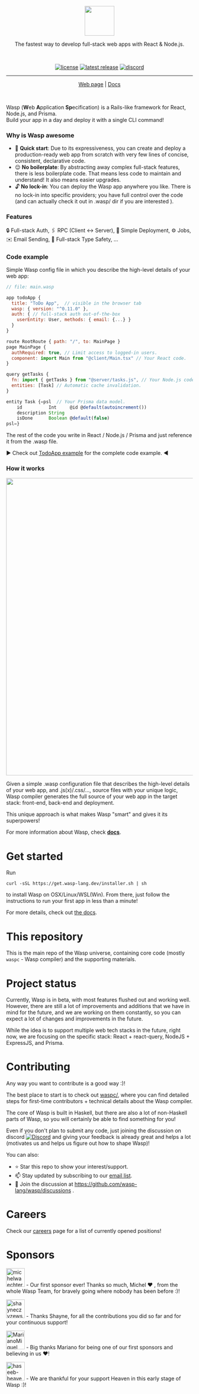 <p align=center>
  <img height="80px" src="https://user-images.githubusercontent.com/1536647/77317442-78625700-6d0b-11ea-9822-0fb21e557e87.png"/>
</p>
<p align=center>
  The fastest way to develop full-stack web apps with React & Node.js.
</p>
<br>
<p align=center>
  <a href="https://github.com/wasp-lang/wasp/blob/main/LICENSE"><img alt="license" src="https://img.shields.io/github/license/wasp-lang/wasp"></a>
  <a href="https://github.com/wasp-lang/wasp/releases/latest"><img alt="latest release" src="https://img.shields.io/github/v/release/wasp-lang/wasp"/></a>
  <a href="https://discord.gg/rzdnErX"><img alt="discord" src="https://img.shields.io/discord/686873244791210014?label=chat%20@%20discord"/></a>
</p>

------

<p align="center">
  <a href="https://wasp-lang.dev">Web page</a> | <a href="https://wasp-lang.dev/docs">Docs</a>
</p>

<br>

Wasp (**W**eb **A**pplication **Sp**ecification) is a Rails-like framework for React, Node.js, and Prisma.  
Build your app in a day and deploy it with a single CLI command!

### Why is Wasp awesome
- 🚀 **Quick start**: Due to its expressiveness, you can create and deploy a production-ready web app from scratch with very few lines of concise, consistent, declarative code.
- 😌 **No boilerplate**: By abstracting away complex full-stack features, there is less boilerplate code. That means less code to maintain and understand! It also means easier upgrades.
- 🔓 **No lock-in**: You can deploy the Wasp app anywhere you like. There is no lock-in into specific providers; you have full control over the code (and can actually check it out in .wasp/ dir if you are interested ).

### Features
 🔒 Full-stack Auth, 🖇️ RPC (Client <-> Server), 🚀 Simple Deployment, ⚙ ️Jobs, ✉️ Email Sending, 🛟 Full-stack Type Safety, ...

### Code example

Simple Wasp config file in which you describe the high-level details of your web app:
```js
// file: main.wasp

app todoApp {
  title: "ToDo App",  // visible in the browser tab
  wasp: { version: "^0.11.0" },
  auth: { // full-stack auth out-of-the-box
    userEntity: User, methods: { email: {...} }
  }
}

route RootRoute { path: "/", to: MainPage }
page MainPage {
  authRequired: true, // Limit access to logged-in users.
  component: import Main from "@client/Main.tsx" // Your React code.
}

query getTasks {
  fn: import { getTasks } from "@server/tasks.js", // Your Node.js code.
  entities: [Task] // Automatic cache invalidation.
}

entity Task {=psl  // Your Prisma data model.
    id          Int     @id @default(autoincrement())
    description String
    isDone      Boolean @default(false)
psl=}
```

The rest of the code you write in React / Node.js / Prisma and just reference it from the .wasp file.

:arrow_forward: Check out [TodoApp example](/examples/tutorials/TodoApp) for the complete code example. :arrow_backward:

### How it works

<img width="800px" src="https://user-images.githubusercontent.com/1536647/231472285-126679e5-ecce-4cbb-8579-eb3cd9ba95bf.png"/>

Given a simple .wasp configuration file that describes the high-level details of your web app, and .js(x)/.css/..., source files with your unique logic, Wasp compiler generates the full source of your web app in the target stack: front-end, back-end and deployment.

This unique approach is what makes Wasp "smart" and gives it its superpowers!

For more information about Wasp, check [**docs**](https://wasp-lang.dev/docs).

# Get started

Run
```
curl -sSL https://get.wasp-lang.dev/installer.sh | sh
```
to install Wasp on OSX/Linux/WSL(Win). From there, just follow the instructions to run your first app in less than a minute!

For more details, check out [the docs](https://wasp-lang.dev/docs).

# This repository

This is the main repo of the Wasp universe, containing core code (mostly `waspc` - Wasp compiler) and the supporting materials.

# Project status

Currently, Wasp is in beta, with most features flushed out and working well.
However, there are still a lot of improvements and additions that we have in mind for the future, and we are working on them constantly, so you can expect a lot of changes and improvements in the future.

While the idea is to support multiple web tech stacks in the future, right now, we are focusing on the specific stack: React + react-query, NodeJS + ExpressJS, and Prisma.

# Contributing

Any way you want to contribute is a good way :)!

The best place to start is to check out [waspc/](waspc/), where you can find detailed steps for first-time contributors + technical details about the Wasp compiler.

The core of Wasp is built in Haskell, but there are also a lot of non-Haskell parts of Wasp, so you will certainly be able to find something for you!

Even if you don't plan to submit any code, just joining the discussion on discord [![Discord](https://img.shields.io/discord/686873244791210014?label=chat%20on%20discord)](https://discord.gg/rzdnErX) and giving your feedback is already great and helps a lot (motivates us and helps us figure out how to shape Wasp)!

You can also:
 - :star: Star this repo to show your interest/support.
 - :mailbox: Stay updated by subscribing to our [email list](https://wasp-lang.dev#signup).
 - :speech_balloon: Join the discussion at https://github.com/wasp-lang/wasp/discussions .

# Careers

Check our [careers](https://wasp-lang.notion.site/Wasp-Careers-59fd1682c80d446f92be5fa65cc17672) page for a list of currently opened positions!

# Sponsors

<a href="https://github.com/michelwaechter"><img src="https://github.com/michelwaechter.png" width="50px" alt="michelwaechter" /></a> - Our first sponsor ever! Thanks so much, Michel ❤️ , from the whole Wasp Team, for bravely going where nobody has been before :)!

<a href="https://github.com/shayneczyzewski"><img src="https://github.com/shayneczyzewski.png" width="50px" alt="shayneczyzewski" /></a> - Thanks Shayne, for all the contributions you did so far and for your continuous support!

<a href="https://github.com/MarianoMiguel"><img src="https://github.com/MarianoMiguel.png" width="50px" alt="MarianoMiguel" /></a> - Big thanks Mariano for being one of our first sponsors and believing in us ❤️!

<a href="https://github.com/haseeb-heaven"><img src="https://github.com/haseeb-heaven.png" width="50px" alt="haseeb-heaven" /></a> - We are thankful for your support Heaven in this early stage of Wasp :)!
